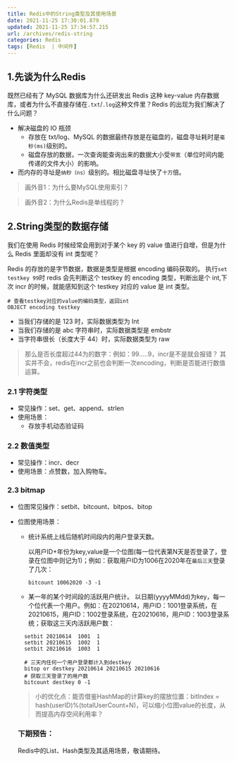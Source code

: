 ```yaml
---
title: Redis中的String类型及其使用场景
date: 2021-11-25 17:30:01.879
updated: 2021-11-25 17:34:57.215
url: /archives/redis-string
categories: Redis
tags: [Redis  | 中间件]
---
```


## 1.先谈为什么Redis

既然已经有了 MySQL 数据库为什么还研发出 Redis 这种 key-value 内存数据库，或者为什么不直接存储在`.txt`/`.log`这种文件里？Redis 的出现为我们解决了什么问题？

- 解决磁盘的 IO 瓶颈
  - 存放在 txt/log、MySQL 的数据最终存放是在磁盘的，磁盘寻址耗时是`毫秒(ms)`级别的。
  - 磁盘存放的数据，一次查询能查询出来的数据大小受`带宽`（单位时间内能传递的文件大小）的影响。
- 而内存的寻址是`纳秒（ns）`级别的。相比磁盘寻址快了`十万`倍。
> 画外音1：为什么要MySQL使用索引？

> 画外音2：为什么Redis是单线程的？

## 2.String类型的数据存储

我们在使用 Redis 时候经常会用到对于某个 key 的 value 值进行自增，但是为什么 Redis 里面却没有 int 类型呢？

Redis 的存放的是字节数据，数据是类型是根据 encoding 编码获取的。
执行`set testkey 99`时 redis 会先判断这个 testkey 的 encoding 类型，判断出是个 int,下次 incr 的时候，就能感知到这个 testkey 对应的 value 是 int 类型。

```SHELL
# 查看testkey对应的value的编码类型，返回int
OBJECT encoding testkey
```

- 当我们存储的是 123 时，实际数据类型为 Int
- 当我们存储的是 abc 字符串时，实际数据类型是 embstr
- 当字符串很长（长度大于 44）时，实际数据类型为 raw
> 那么是否长度超过44为的数字：例如：99.....9，incr是不是就会报错？
  其实并不会，redis在incr之前也会判断一次encoding，判断是否能进行数值运算。

### 2.1 字符类型

- 常见操作：set、get、append、strlen
- 使用场景：
  - 存放手机动态验证码

### 2.2 数值类型

- 常见操作：incr、decr
- 使用场景：点赞数，加入购物车。

### 2.3 bitmap
- 位图常见操作：setbit、bitcount、bitpos、bitop
- 位图使用场景：
    - 统计系统上线后随机时间段内的用户登录天数。
    
      以用户ID+年份为key,value是一个位图(每一位代表第N天是否登录了，登录在位图中则记为1)；例如：获取用户ID为1006在2020年在`最后三天`登录了几次：
      ```shell
      bitcount 10062020 -3 -1
      ```
    - 某一年的某个时间段的活跃用户统计。
      以日期(yyyyMMdd)为key，每一个位代表一个用户。例如：在20210614，用户ID：1001登录系统，在20210615，用户ID：1002登录系统，在20210616，用户ID：1003登录系统；获取这三天内活跃用户数：
    ```
      setbit 20210614  1001  1
      setbit 20210615  1002  1
      setbit 20210616  1003  1
      
      # 三天内任何一个用户登录都计入到destkey
      bitop or destkey 20210614 20210615 20210616
      # 获取三天登录了的用户数
      bitcount destkey 0 -1
    ```
  > 小的优化点：能否借鉴HashMap的计算key的摆放位置：bitIndex = hash(userID)%(totalUserCount+N)，可以缩小位图value的长度，从而提高内存空间利用率？
  
  
  ### 下期预告：

	Redis中的List、Hash类型及其适用场景，敬请期待。